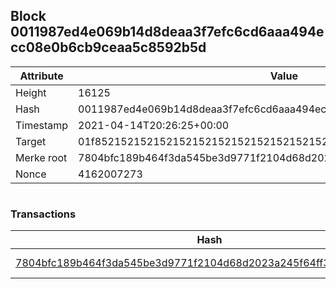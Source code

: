 ## Block 0011987ed4e069b14d8deaa3f7efc6cd6aaa494ecc08e0b6cb9ceaa5c8592b5d

Attribute | Value
--- | ---
Height | 16125
Hash | 0011987ed4e069b14d8deaa3f7efc6cd6aaa494ecc08e0b6cb9ceaa5c8592b5d
Timestamp | 2021-04-14T20:26:25+00:00
Target | 01f8521521521521521521521521521521521521521521521521521521521521
Merke root | 7804bfc189b464f3da545be3d9771f2104d68d2023a245f64ff3e68b05075f82
Nonce | 4162007273

```

```

### Transactions

Hash | Amount
--- | ---
[7804bfc189b464f3da545be3d9771f2104d68d2023a245f64ff3e68b05075f82](7804bfc189b464f3da545be3d9771f2104d68d2023a245f64ff3e68b05075f82.md) | 10.00000000 SKEPTI 
